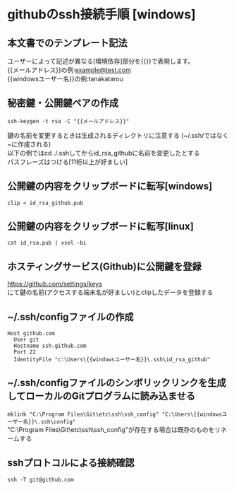 # githubのssh接続手順 [windows]
## 本文書でのテンプレート記法
  ユーザーによって記述が異なる[環境依存]部分を{{}}で表現します。  
  {{メールアドレス}}の例:example@test.com  
  {{windowsユーザー名}}の例:tanakatarou

## 秘密鍵・公開鍵ペアの作成

`ssh-keygen -t rsa -C "{{メールアドレス}}"`

鍵の名前を変更するときは生成されるディレクトリに注意する (~/.ssh/ではなく\~に作成される)  
以下の例ではcd ./.sshしてからid_rsa_githubに名前を変更したとする  
パスフレーズはつける[11桁以上が好ましい]

## 公開鍵の内容をクリップボードに転写[windows]
```
clip < id_rsa_github.pub
```
## 公開鍵の内容をクリップボードに転写[linux]
```
cat id_rsa.pub | xsel -bi
```
## ホスティングサービス(Github)に公開鍵を登録
  https://github.com/settings/keys  
  にて鍵の名前(アクセスする端末名が好ましい)とclipしたデータを登録する

## ~/.ssh/configファイルの作成

```config:~/.ssh/config
Host github.com  
  User git  
  Hostname ssh.github.com  
  Port 22  
  IdentityFile "c:\Users\{{windowsユーザー名}}\.ssh\id_rsa_github"  
```

## ~/.ssh/configファイルのシンボリックリンクを生成してローカルのGitプログラムに読み込ませる
`mklink "C:\Program Files\Git\etc\ssh\ssh_config" "C:\Users\{{windowsユーザー名}}\.ssh\config"`  
"C:\Program Files\Git\etc\ssh\ssh_config"が存在する場合は既存のものをリネームする  

## sshプロトコルによる接続確認
`ssh -T git@github.com`

